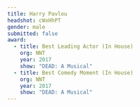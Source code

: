 ```yaml
---
title: Harry Pavlou
headshot: cWxHhPT
gender: male
submitted: false
award:
  - title: Best Leading Actor (In House)
    org: NNT
    year: 2017 
    show: "DEAD: A Musical"
  - title: Best Comedy Moment (In House)
    org: NNT 
    year: 2017
    show: "DEAD: A Musical"
---
```

